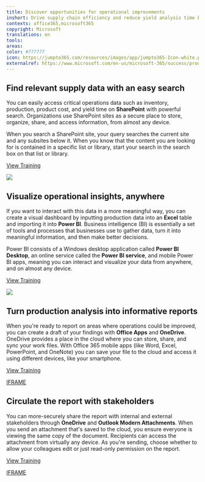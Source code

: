 ```yaml
---
title: Discover opportunities for operational improvements 
inshort: Drive supply chain efficiency and reduce yield analysis time based on analyzing cost, inventory, and production data.
contexts: office365,microsoft365
copyright: Microsoft
translations: en
tools: 
areas: 
color: #777777
icon: https://jumpto365.com/resources/images/app/jumpto365-Icon-white.png
externalref: https://www.microsoft.com/en-us/microsoft-365/success/productivitylibrary/discover-opportunities-for-operational-improvements
---
```


## Find relevant supply data with an easy search

You can easily access critical operations data such as inventory, production, product cost, and yield time on **SharePoint** with powerful search. Organizations use SharePoint sites as a secure place to store, organize, share, and access information, from almost any device.

When you search a SharePoint site, your query searches the current site and any subsites below it. When you know that the content you are looking for is contained in a specific list or library, start your search in the search box on that list or library.

[View Training](https://support.office.com/en-US/article/What-is-SharePoint-97b915e6-651b-43b2-827d-fb25777f446f)

![](http://img-prod-cms-rt-microsoft-com.akamaized.net/cms/api/am/imageFileData/RE1NWVT?ver=e18c)

## Visualize operational insights, anywhere

If you want to interact with this data in a more meaningful way, you can create a visual dashboard by inputting production data into an **Excel** table and importing it into **Power BI**. Business intelligence (BI) is essentially a set of tools and processes that businesses use to gather data, turn it into meaningful information, and then make better decisions.

Power BI consists of a Windows desktop application called **Power BI Desktop**, an online service called the **Power BI service**, and mobile Power BI apps, meaning you can interact and visualize your data from anywhere, and on almost any device.

[View Training](https://powerbi.microsoft.com/en-us/guided-learning/powerbi-learning-5-2-upload-excel/)

![](http://img-prod-cms-rt-microsoft-com.akamaized.net/cms/api/am/imageFileData/RE1NZx4?ver=dd63)

## Turn production analysis into informative reports

When you're ready to report on areas where operations could be improved, you can create a draft of your findings with **Office Apps** and **OneDrive**. OneDrive provides a place in the cloud where you can store, share, and sync your work files. With Office 365 mobile apps (like Word, Excel, PowerPoint, and OneNote) you can save your file to the cloud and access it using different devices, like your smartphone.

[View Training](https://support.office.com/en-us/article/Me-and-my-docs-f4038601-67d7-465c-82be-11e15eac1bf8?ui=en-US&rs=en-US&ad=US)

[IFRAME](https://www.microsoft.com/en-us/videoplayer/embed/RE1URXj)

## Circulate the report with stakeholders

You can more-securely share the report with internal and external stakeholders through **OneDrive** and **Outlook Modern Attachments**. When you send an attachment that's saved to the cloud, you ensure everyone is viewing the same copy of the document. Recipients can access the attachment from virtually any device. As you're sending, choose whether to allow your colleagues edit or just read-only permission on the report.

[View Training](https://support.office.com/en-US/article/Smarter-attachments-1640e4ed-5322-4145-8798-cbf16ca3773e)

[IFRAME](https://www.microsoft.com/en-us/videoplayer/embed/RE1UHCO)

